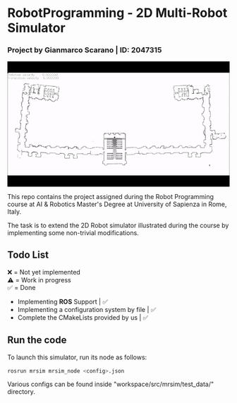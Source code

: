 # RobotProgramming - 2D Multi-Robot Simulator
### Project by Gianmarco Scarano | ID: 2047315

<p align="center">
  <img title="Demo" src="media/Demo.gif" align="center" width="700">
</p>

This repo contains the project assigned during the Robot Programming course at AI & Robotics Master's Degree at University of Sapienza in Rome, Italy.<br>

The task is to extend the 2D Robot simulator illustrated during the course by implementing some non-trivial modifications.
## Todo List
❌ = Not yet implemented <br>
⚠️ = Work in progress<br>
✅ = Done<br>

- Implementing **ROS** Support | ✅
- Implementing a configuration system by file | ✅
- Complete the CMakeLists provided by us | ✅

## Run the code
To launch this simulator, run its node as follows:
```sh
rosrun mrsim mrsim_node <config>.json
```
Various configs can be found inside "workspace/src/mrsim/test_data/" directory.
